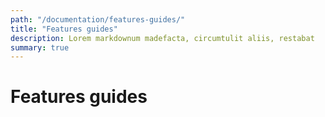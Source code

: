 ```yaml
---
path: "/documentation/features-guides/"
title: "Features guides"
description: Lorem markdownum madefacta, circumtulit aliis, restabat
summary: true
---
```


# Features guides